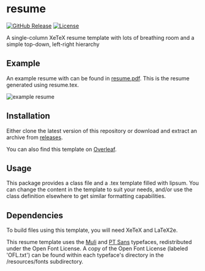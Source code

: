 # resume

[![GitHub Release](https://img.shields.io/github/tag/knyte/resume.svg)](https://github.com/knyte/resume/releases)
[![License](https://img.shields.io/github/license/knyte/resume.svg)](https://github.com/knyte/resume/blob/master/LICENSE)

A single-column XeTeX resume template with lots of breathing room and a simple
top-down, left-right hierarchy

## Example

An example resume with can be found in
[resume.pdf](https://github.com/knyte/resume/blob/master/resume.pdf). This is
the resume generated using resume.tex.

![example resume](https://github.com/knyte/resume/blob/master/resources/images/resume.png)

## Installation

Either clone the latest version of this repository or download and extract an
archive from [releases](https://github.com/knyte/resume/releases).

You can also find this template on
[Overleaf](https://www.overleaf.com/latex/templates/resume-knyte/bkrdzqcqbmqd).

## Usage

This package provides a class file and a .tex template filled with lipsum. You
can change the content in the template to suit your needs, and/or use the class
definition elsewhere to get similar formatting capabilities.

## Dependencies

To build files using this template, you will need XeTeX and LaTeX2e.

This resume template uses the
[Muli](https://fonts.google.com/specimen/Muli?selection.family=Muli) and [PT
Sans](https://fonts.google.com/specimen/PT+Sans?selection.family=PT+Sans)
typefaces, redistributed under the Open Font License. A copy of the Open Font
License (labeled 'OFL.txt') can be found within each typeface's directory in
the /resources/fonts subdirectory.
